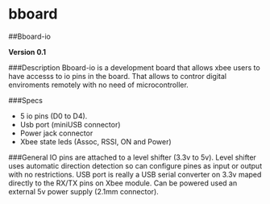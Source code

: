 bboard
======

##Bboard-io

**Version 0.1**

###Description
Bboard-io is a development board that allows xbee users to have accesss to io pins in the board.
That allows to contror digital enviroments remotely with no need of microcontroller.

###Specs
* 5 io pins (D0 to D4).
* Usb port (miniUSB connector)
* Power jack connector
* Xbee state leds (Assoc, RSSI, ON and Power)

###General
IO pins are attached to a level shifter (3.3v to 5v).
Level shifter uses automatic direction detection so can configure pines as input or
output with no restrictions.
USB port is really a USB serial converter on 3.3v maped directly to the RX/TX pins
on Xbee module.
Can be powered used an external 5v power supply (2.1mm connector).

